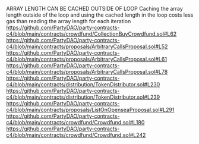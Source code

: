 ARRAY LENGTH CAN BE CACHED OUTSIDE OF LOOP
Caching the array length outside of the loop and using the cached length in the loop costs less gas than reading the array length for each iteration
https://github.com/PartyDAO/party-contracts-c4/blob/main/contracts/crowdfund/CollectionBuyCrowdfund.sol#L62
https://github.com/PartyDAO/party-contracts-c4/blob/main/contracts/proposals/ArbitraryCallsProposal.sol#L52
https://github.com/PartyDAO/party-contracts-c4/blob/main/contracts/proposals/ArbitraryCallsProposal.sol#L61
https://github.com/PartyDAO/party-contracts-c4/blob/main/contracts/proposals/ArbitraryCallsProposal.sol#L78
https://github.com/PartyDAO/party-contracts-c4/blob/main/contracts/distribution/TokenDistributor.sol#L230
https://github.com/PartyDAO/party-contracts-c4/blob/main/contracts/distribution/TokenDistributor.sol#L239
https://github.com/PartyDAO/party-contracts-c4/blob/main/contracts/proposals/ListOnOpenseaProposal.sol#L291
https://github.com/PartyDAO/party-contracts-c4/blob/main/contracts/crowdfund/Crowdfund.sol#L180
https://github.com/PartyDAO/party-contracts-c4/blob/main/contracts/crowdfund/Crowdfund.sol#L242